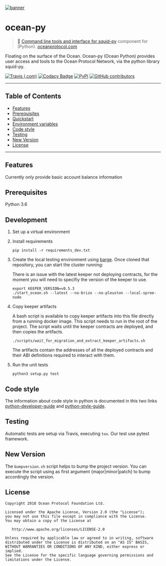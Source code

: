 [![banner](https://raw.githubusercontent.com/oceanprotocol/art/master/github/repo-banner%402x.png)](https://oceanprotocol.com)

# ocean-py

>    🐳  [Command line tools and interface for squid-py](https://www.elastic.co/) component for (Python).
>    [oceanprotocol.com](https://oceanprotocol.com)

Floating on the surface of the Ocean. Ocean-py (Ocean Python) provides user access and tools to the Ocean Protocol Network, via the python library squid-py.

[![Travis (.com)](https://img.shields.io/travis/com/oceanprotocol/oceandb-elasticsearch-driver.svg)](https://travis-ci.com/oceanprotocol/oceandb-py)
[![Codacy Badge](https://api.codacy.com/project/badge/Grade/236520e0c2c94106b29d43731a599d22)](https://www.codacy.com/app/billbsing/ocean-py?utm_source=github.com&amp;utm_medium=referral&amp;utm_content=oceanprotocol/ocean-py&amp;utm_campaign=Badge_Grade)
[![PyPI](https://img.shields.io/pypi/v/ocean-py.svg)](https://pypi.org/project/ocean-py/)
[![GitHub contributors](https://img.shields.io/github/contributors/oceanprotocol/ocean-py.svg)](https://github.com/oceanprotocol/ocean-py/graphs/contributors)

---

## Table of Contents

  - [Features](#features)
  - [Prerequisites](#prerequisites)
  - [Quickstart](#quickstart)
  - [Environment variables](#environment-variables)
  - [Code style](#code-style)
  - [Testing](#testing)
  - [New Version](#new-version)
  - [License](#license)

---

## Features

Currently only provide basic account balance information

## Prerequisites

Python 3.6

## Development

1. Set up a virtual environment

1. Install requirements

    ```
    pip install -r requirements_dev.txt
    ```

1. Create the local testing environment using [barge](https://github.com/oceanprotocol/barge). Once cloned that repository, you can start the cluster running:

    There is an issue with the latest keeper not deploying contracts,
    for the moment you will need to specifiy the version of the keeper to use.
    ```
    export KEEPER_VERSION=v0.5.3
    ./start_ocean.sh --latest --no-brizo --no-pleuston --local-spree-node
    ```

1. Copy keeper artifacts

    A bash script is available to copy keeper artifacts into this file directly from a running docker image. This script needs to run in the root of the project.
    The script waits until the keeper contracts are deployed, and then copies the artifacts.

    ```
    ./scripts/wait_for_migration_and_extract_keeper_artifacts.sh
    ```

    The artifacts contain the addresses of all the deployed contracts and their ABI definitions required to interact with them.

1. Run the unit tests

    ```
    python3 setup.py test
    ```

## Code style

The information about code style in python is documented in this two links [python-developer-guide](https://github.com/oceanprotocol/dev-ocean/blob/master/doc/development/python-developer-guide.md)
and [python-style-guide](https://github.com/oceanprotocol/dev-ocean/blob/master/doc/development/python-style-guide.md).

## Testing

Automatic tests are setup via Travis, executing `tox`.
Our test use pytest framework.

## New Version

The `bumpversion.sh` script helps to bump the project version. You can execute the script using as first argument {major|minor|patch} to bump accordingly the version.

## License

```
Copyright 2018 Ocean Protocol Foundation Ltd.

Licensed under the Apache License, Version 2.0 (the "License");
you may not use this file except in compliance with the License.
You may obtain a copy of the License at

   http://www.apache.org/licenses/LICENSE-2.0

Unless required by applicable law or agreed to in writing, software
distributed under the License is distributed on an "AS IS" BASIS,
WITHOUT WARRANTIES OR CONDITIONS OF ANY KIND, either express or implied.
See the License for the specific language governing permissions and
limitations under the License.
